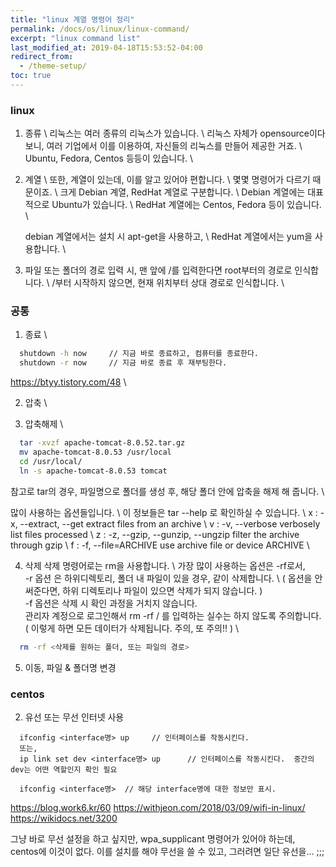 ```yaml
---
title: "linux 계열 명령어 정리"
permalink: /docs/os/linux/linux-command/
excerpt: "linux command list"
last_modified_at: 2019-04-18T15:53:52-04:00
redirect_from:
  - /theme-setup/
toc: true
---
```


### linux

1. 종류 \\
   리눅스는 여러 종류의 리눅스가 있습니다. \\
   리눅스 자체가 opensource이다 보니, 여러 기업에서 이를 이용하여, 자신들의 리눅스를 만들어 제공한 거죠. \\
   Ubuntu, Fedora, Centos 등등이 있습니다. \\

2. 계열 \\
   또한, 계열이 있는데, 이를 알고 있어야 편합니다. \\
   몇몇 명령어가 다르기 때문이죠. \\
   크게 Debian 계열, RedHat 계열로 구분합니다. \\
   Debian 계열에는 대표적으로 Ubuntu가 있습니다. \\
   RedHat 계열에는 Centos, Fedora 등이 있습니다. \\

   debian 계열에서는 설치 시 apt-get을 사용하고, \\
   RedHat 계열에서는 yum을 사용합니다. \\

3. 파일 또는 폴더의 경로 입력 시, 맨 앞에 /를 입력한다면 root부터의 경로로 인식합니다. \\
   /부터 시작하지 않으면, 현재 위치부터 상대 경로로 인식합니다. \\


### 공통
1. 종료 \\
```bash
  shutdown -h now     // 지금 바로 종료하고, 컴퓨터를 종료한다.
  shutdown -r now     // 지금 바로 종료 후 재부팅한다.
```
https://btyy.tistory.com/48 \\

2. 압축 \\

3. 압축해제 \\
```bash
  tar -xvzf apache-tomcat-8.0.52.tar.gz
  mv apache-tomcat-8.0.53 /usr/local
  cd /usr/local/
  ln -s apache-tomcat-8.0.53 tomcat
```
참고로 tar의 경우, 파일명으로 폴더를 생성 후, 해당 폴더 안에 압축을 해제 해 줍니다. \\

많이 사용하는 옵션들입니다. \\
이 정보들은 tar --help 로 확인하실 수 있습니다. \\
x : -x, --extract, --get       extract files from an archive \\
v : -v, --verbose              verbosely list files processed \\
z : -z, --gzip, --gunzip, --ungzip   filter the archive through gzip \\
f : -f, --file=ARCHIVE         use archive file or device ARCHIVE \\

4. 삭제
  삭제 명령어로는 rm을 사용합니다. \ 
  가장 많이 사용하는 옵션은 -rf로서, \
  -r 옵션 은 하위디렉토리, 폴더 내 파일이 있을 경우, 같이 삭제합니다. \ 
  ( 옵션을 안 써준다면, 하위 디렉토리나 파일이 있으면 삭제가 되지 않습니다. ) \
  -f 옵션은 삭제 시 확인 과정을 거치지 않습니다.  \
  관리자 계정으로 로그인해서 rm -rf / 를 입력하는 실수는 하지 않도록 주의합니다.  \
  ( 이렇게 하면 모든 데이터가 삭제됩니다. 주의, 또 주의!! ) \
```bash
  rm -rf <삭제를 원하는 폴더, 또는 파일의 경로>
```

5. 이동, 파일 & 폴더명 변경


### centos






2. 유선 또는 무선 인터넷 사용
```
  ifconfig <interface명> up     // 인터페이스를 작동시킨다.
  또는,
  ip link set dev <interface명> up      // 인터페이스를 작동시킨다.  중간의 dev는 어떤 역할인지 확인 필요

  ifconfig <interface명>  // 해당 interface명에 대한 정보만 표시.
```

https://blog.work6.kr/60
https://withjeon.com/2018/03/09/wifi-in-linux/
https://wikidocs.net/3200

그냥 바로 무선 설정을 하고 싶지만, wpa_supplicant 명령어가 있어야 하는데, 
centos에 이것이 없다. 이를 설치를 해야 무선을 쓸 수 있고, 그러려면 일단 유선을... ;;;